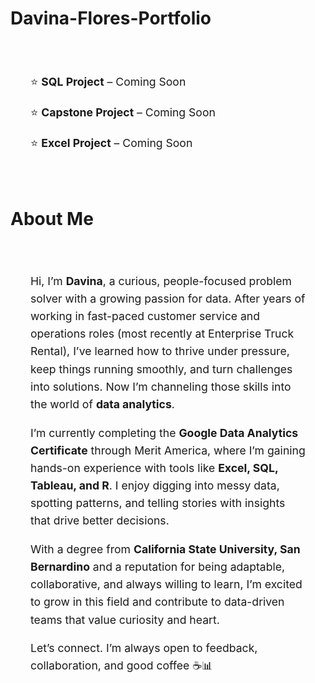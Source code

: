 # Davina-Flores-Portfolio
<section id="projects">
  <div style="max-width: 800px; margin: 0 auto; padding: 2rem; font-size: 1.1rem; line-height: 1.8;">
    <p>⭐ <strong>SQL Project</strong> – Coming Soon</p>
    <p>⭐ <strong>Capstone Project</strong> – Coming Soon</p>
    <p>⭐ <strong>Excel Project</strong> – Coming Soon</p>
  </div>
</section>


#  About Me
<section id="about">
  <div style="max-width: 800px; margin: 0 auto; padding: 2rem;">
    <p style="font-size: 1.1rem; line-height: 1.6;">
      Hi, I’m <strong>Davina</strong>, a curious, people-focused problem solver with a growing passion for data. 
      After years of working in fast-paced customer service and operations roles (most recently at Enterprise Truck Rental), 
      I’ve learned how to thrive under pressure, keep things running smoothly, and turn challenges into solutions. 
      Now I’m channeling those skills into the world of <strong>data analytics</strong>.
    </p>
    <p style="font-size: 1.1rem; line-height: 1.6; margin-top: 1rem;">
      I’m currently completing the <strong>Google Data Analytics Certificate</strong> through Merit America, 
      where I’m gaining hands-on experience with tools like <strong>Excel, SQL, Tableau, and R</strong>. 
      I enjoy digging into messy data, spotting patterns, and telling stories with insights that drive better decisions.
    </p>
    <p style="font-size: 1.1rem; line-height: 1.6; margin-top: 1rem;">
      With a degree from <strong>California State University, San Bernardino</strong> and a reputation for being adaptable, 
      collaborative, and always willing to learn, I’m excited to grow in this field and contribute to 
      data-driven teams that value curiosity and heart.
    </p>
    <p style="font-size: 1.1rem; line-height: 1.6; margin-top: 1rem;">
      Let’s connect. I’m always open to feedback, collaboration, and good coffee ☕📊
    </p>
  </div>
</section>

